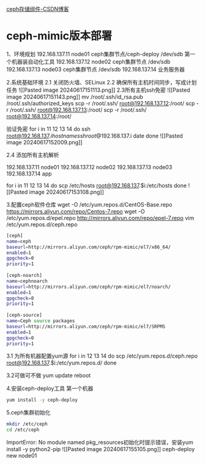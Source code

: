 [ceph存储组件-CSDN博客](https://blog.csdn.net/u010198709/article/details/139670264?spm=1001.2014.3001.5501)

# ceph-mimic版本部署

1、环境规划
192.168.137.11 node01 ceph集群节点/ceph-deploy /dev/sdb
第一个机器装自动化工具
192.168.137.12 node02 ceph集群节点 /dev/sdb
192.168.137.13 node03 ceph集群节点 /dev/sdb
192.168.137.14 业务服务器

2.系统基础环境
2.1 关闭防火墙、SELinux
2.2 确保所有主机时间同步，写成计划任务
![[Pasted image 20240617151113.png]]
2.3所有主机ssh免密
![[Pasted image 20240617151143.png]]
mv /root/.ssh/id_rsa.pub /root/.ssh/authorized_keys
scp -r /root/.ssh/ root@192.168.137.12:/root/
scp -r /root/.ssh/ root@192.168.137.13:/root/
scp -r /root/.ssh/ root@192.168.137.14:/root/

验证免密
for i in 11 12 13 14
do
ssh root@192.168.137.$i hostname
ssh root@192.168.137.$i date
done
![[Pasted image 20240617152009.png]]

2.4 添加所有主机解析

192.168.137.11 node01
192.168.137.12 node02
192.168.137.13 node03
192.168.137.14 app

for i in 11 12 13 14
do
scp /etc/hosts root@192.168.137.$i:/etc/hosts
done
![[Pasted image 20240617153108.png]]

3.配置ceph软件仓库
wget -O /etc/yum.repos.d/CentOS-Base.repo https://mirrors.aliyun.com/repo/Centos-7.repo
wget -O /etc/yum.repos.d/epel.repo http://mirrors.aliyun.com/repo/epel-7.repo
vim /etc/yum.repos.d/ceph.repo
```bash title:ceph.repo
[ceph]
name=ceph
baseurl=http://mirrors.aliyun.com/ceph/rpm-mimic/el7/x86_64/
enabled=1
gpgcheck=0
priority=1
 
[ceph-noarch]
name=cephnoarch
baseurl=http://mirrors.aliyun.com/ceph/rpm-mimic/el7/noarch/
enabled=1
gpgcheck=0
priority=1
 
[ceph-source]
name=Ceph source packages
baseurl=http://mirrors.aliyun.com/ceph/rpm-mimic/el7/SRPMS
enabled=1
gpgcheck=0
priority=1
```
3.1 为所有机器配置yum源
for i in 12 13 14
do 
scp /etc/yum.repos.d/ceph.repo root@192.168.137.$i:/etc/yum.repos.d/
done

3.2可做可不做
yum update 
reboot


4.安装ceph-deploy工具
第一个机器
```bash
yum install -y ceph-deploy 
```
5.ceph集群初始化
```bash
mkdir /etc/ceph
cd /etc/ceph
```
ImportError: No module named pkg_resources初始化时提示错误，安装yum install -y python2-pip
![[Pasted image 20240617155105.png]]
ceph-deploy new node01



